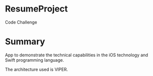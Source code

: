 # ResumeProject
Code Challenge

# Summary

App to demonstrate the technical capabilities in the iOS technology and Swift programming language.

The architecture used is VIPER.

